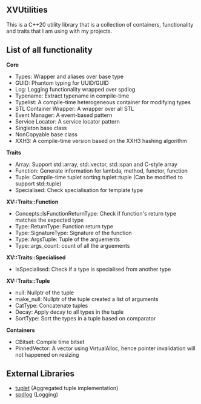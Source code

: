 ## XVUtilities
This is a C++20 utility library that is a collection of containers, functionality and traits that I am using with my projects.

## List of all functionality

**Core**
- Types: Wrapper and aliases over base type
- GUID: Phantom typing for UUID/GUID
- Log: Logging functionality wrapped over spdlog
- Typename: Extract typename in compile-time
- Typelist: A compile-time heterogeneous container for modifying types
- STL Container Wrapper: A wrapper over all STL
- Event Manager: A event-based pattern
- Service Locator: A service locator pattern
- Singleton base class
- NonCopyable base class
- XXH3: A compile-time version based on the XXH3 hashing algorithm

**Traits**
- Array: Support std::array, std::vector, std::span and C-style array 
- Function: Generate information for lambda, method, functor, function
- Tuple: Compile-time tuplet sorting tuplet::tuple (Can be modified to support std::tuple)
- Specialised: Check specialisation for template type

**XV::Traits::Function**
- Concepts::IsFunctionReturnType: Check if function's return type matches the expected type
- Type::ReturnType: Function return type
- Type::SignatureType: Signature of the function
- Type::ArgsTuple: Tuple of the arguements
- Type::args_count: count of all the arguements

**XV::Traits::Specialised**
- IsSpecialised: Check if a type is specialised from another type

**XV::Traits::Tuple**
- null: Nullptr of the tuple
- make_null: Nullptr of the tuple created a list of arguments
- CatType: Concatenate tuples
- Decay: Apply decay to all types in the tuple
- SortType: Sort the types in a tuple based on comparator

**Containers**
- CBitset: Compile time bitset
- PinnedVector: A vector using VirtualAlloc, hence pointer invalidation will not happened on resizing


## External Libraries
- [tuplet](https://github.com/codeinred/tuplet) (Aggregated tuple implementation)
- [spdlog](https://github.com/gabime/spdlog) (Logging)
